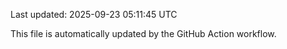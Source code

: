 Last updated: 2025-09-23 05:11:45 UTC

This file is automatically updated by the GitHub Action workflow.
